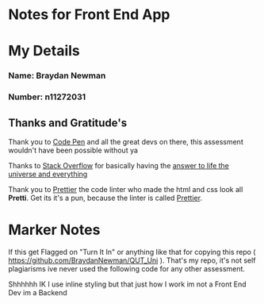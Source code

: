 # Notes for Front End App

# My Details

### Name: Braydan Newman  
### Number: n11272031


## Thanks and Gratitude's

Thank you to [Code Pen](https://codepen.io/) and all the great devs on there,
this assessment wouldn't have been possible without ya

Thanks to [Stack Overflow](https://stackoverflow.com/) for basically having the [answer to
life the universe and everything](https://youtu.be/aboZctrHfK8?t=105)

Thank you to [Prettier](https://prettier.io/) the code linter who made the html
and css look all **Pretti**. Get its it's a pun, because the linter is called [Prettier](https://prettier.io/).

# Marker Notes

If this get Flagged on "Turn It In" or anything like that for copying this repo
( https://github.com/BraydanNewman/QUT_Uni ). That's my repo, it's not self plagiarisms ive never used the
following code for any other assessment.

Shhhhhh IK I use inline styling but that just how I work im not a Front End Dev im a Backend
